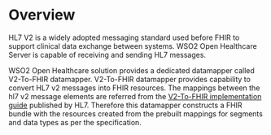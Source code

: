# Overview

HL7 V2 is a widely adopted messaging standard used before FHIR to support clinical data exchange between systems. WSO2 Open Healthcare Server is capable of receiving and sending HL7 messages. 

WSO2 Open Healthcare solution provides a dedicated datamapper called V2-To-FHIR datamapper. V2-To-FHIR datamapper provides capability to convert HL7 v2 messages into FHIR resources. The mappings between the hl7 v2 message elements are referred from the [V2-To-FHIR implementation guide](https://build.fhir.org/ig/HL7/v2-to-fhir/branches/master/index.html) published by HL7.  Therefore this datamapper constructs a FHIR bundle with the resources created from the prebuilt mappings for segments and data types as per the specification.